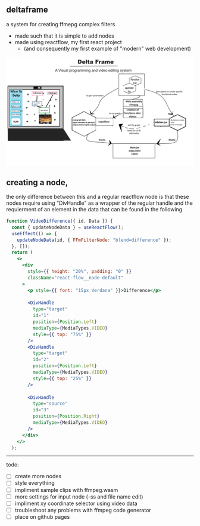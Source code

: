 ## deltaframe

a system for creating ffmepg complex filters

- made such that it is simple to add nodes
- made using reactflow, my first react project
  - (and consequently my first example of "modern" web development)

![data of the plan](Plan.jpg)

## creating a node,

the only difference between this and a regular reactflow node is that these nodes require using "DivHandle" as a wrapper of the regular handle and the requierment of an element in the data that can be found in the following

```jsx
function VideoDifference({ id, Data }) {
  const { updateNodeData } = useReactFlow();
  useEffect(() => {
    updateNodeData(id, { FFmFilterNode: "blend=difference" });
  }, []);
  return (
    <>
      <div
        style={{ height: "20%", padding: "0" }}
        className="react-flow__node-default"
      >
        <p style={{ font: "15px Verdana" }}>Difference</p>

        <DivHandle
          type="target"
          id="1"
          position={Position.Left}
          mediaType={MediaTypes.VIDEO}
          style={{ top: "75%" }}
        />
        <DivHandle
          type="target"
          id="2"
          position={Position.Left}
          mediaType={MediaTypes.VIDEO}
          style={{ top: "25%" }}
        />

        <DivHandle
          type="source"
          id="3"
          position={Position.Right}
          mediaType={MediaTypes.VIDEO}
        />
      </div>
    </>
  );
```

---

todo:

- [ ] create more nodes
- [ ] style everything
- [ ] impliment sample clips with ffmpeg.wasm
- [ ] more settings for input node (-ss and file name edit)
- [ ] impliment xy coordinate selector using video data
- [ ] troubleshoot any problems with ffmpeg code generator
- [ ] place on github pages
